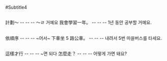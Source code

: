 #Subtitle4

##

計劃～ -- -- -- ～ㄹ 거예요
我會學習一年。 -- -- -- 1년 동안 공부할 거예요.

##

依順序 -- -- -- ~어서~
下車坐 5 路公車。 -- -- -- 내려서 5번 마을버스를 타세요.

##

這樣才行 -- -- -- ~면 되다
怎麼走？ -- -- -- 어떻게 가면 돼요?
